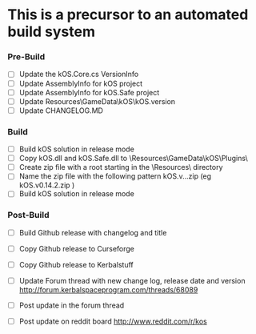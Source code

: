 # This is a precursor to an automated build system

### Pre-Build
-[ ] Update the kOS.Core.cs VersionInfo
-[ ] Update AssemblyInfo for kOS project
-[ ] Update AssemblyInfo for kOS.Safe project
-[ ] Update Resources\GameData\kOS\kOS.version
-[ ] Update CHANGELOG.MD

### Build
-[ ] Build kOS solution in release mode
-[ ] Copy kOS.dll and kOS.Safe.dll to \Resources\GameData\kOS\Plugins\
-[ ] Create zip file with a root starting in the \Resources\ directory
-[ ] Name the zip file with the following pattern kOS.v<major>.<minor>.<patch>.zip (eg kOS.v0.14.2.zip )
-[ ] Build kOS solution in release mode

### Post-Build
-[ ] Build Github release with changelog and title
-[ ] Copy Github release to Curseforge
-[ ] Copy Github release to Kerbalstuff
-[ ] Update Forum thread with new change log, release date and version http://forum.kerbalspaceprogram.com/threads/68089
-[ ] Post update in the forum thread
-[ ] Post update on reddit board http://www.reddit.com/r/kos


